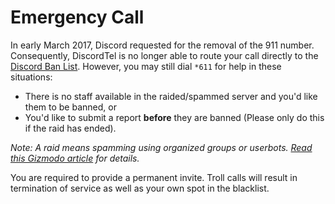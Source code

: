 # Emergency Call

In early March 2017, Discord requested for the removal of the 911 number. Consequently, DiscordTel is no longer able to route your call directly to the [Discord Ban List](http://bans.discordlist.net). However, you may still dial `*611` for help in these situations:

* There is no staff available in the raided/spammed server and you'd like them to be banned, or
* You'd like to submit a report **before** they are banned (Please only do this if the raid has ended).

*Note: A raid means spamming using organized groups or userbots. [Read this Gizmodo article](http://gizmodo.com/how-a-video-game-chat-client-became-the-web-s-new-cessp-1792039566) for details.*

You are required to provide a permanent invite. Troll calls will result in termination of service as well as your own spot in the blacklist.
